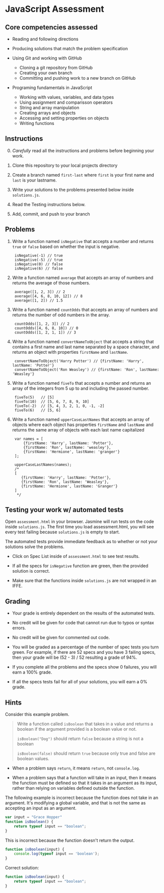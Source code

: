 # JavaScript Assessment

## Core competencies assessed

- Reading and following directions
- Producing solutions that match the problem specification
- Using Git and working with GitHub
    - Cloning a git repository from GitHub
    - Creating your own branch
    - Committing and pushing work to a new branch on GitHub

- Programing fundamentals in JavaScript
    - Working with values, variables, and data types
    - Using assignment and comparisson operators
    - String and array manipulation
    - Creating arrays and objects
    - Accessing and setting properties on objects
    - Writing functions

## Instructions

0. *Carefully* read all the instructions and problems before beginning your work.

1. Clone this repository to your local projects directory

1. Create a branch named `first-last` where `first` is your first name and `last` is your lastname.

1. Write your solutions to the problems presented below inside `solutions.js`.

1. Read the Testing instructions below.

1. Add, commit, and push to your branch

## Problems

1. Write a function named `isNegative` that accepts a number and returns `true` or `false` based on whether the input is negative.

        isNegative(-1) // true
        isNegative(-5) // true
        isNegative(0) // false
        isNegative(6) // false

2. Write a function named `average` that accepts an array of numbers and returns
   the average of those numbers.

        average([1, 2, 3]) // 2
        average([4, 6, 8, 10, 12]) // 8
        average([1, 2]) // 1.5

3. Write a function named `countOdds` that accepts an array of numbers and
   returns the number of odd numbers in the array.

        countOdds([1, 2, 3]) // 2
        countOdds([4, 6, 8, 10]) // 0
        countOdds([1, 2, 1, 1]) // 3

4. Write a function named `convertNameToObject` that accepts a string that
   contains a first name and last name separated by a space character, and returns an
   object with properties `firstName` and `lastName`.

        convertNameToObject('Harry Potter') // {firstName: 'Harry', lastName: 'Potter'}
        convertNameToObject('Ron Weasley') // {firstName: 'Ron', lastName: 'Weasley'}

5. Write a function named `fiveTo` that accepts a number and returns an array of
   the integers from 5 up to and including the passed number.

        fiveTo(5)   // [5]
        fiveTo(10)  // [5, 6, 7, 8, 9, 10]
        fiveTo(-2)  // [5, 4, 3, 2, 1, 0, -1, -2] 
        fiveTo(6)   // [5, 6]
   
6. Write a function named `upperCaseLastNames` that accepts an array of objects
   where each object has properties `firstName` and `lastName` and returns the
   same array of objects with each last name capitalized

        var names = [
            {firstName: 'Harry', lastName: 'Potter'},
            {firstName: 'Ron', lastName: 'weasley'},
            {firstName: 'Hermione', lastName: 'granger'}
        ];

        upperCaseLastNames(names);
        /*
        [
           {firstName: 'Harry', lastName: 'Potter'},
           {firstName: 'Ron', lastName: 'Weasley'},
           {firstName: 'Hermione', lastName: 'Granger'}
        ]
         */

## Testing your work w/ automated tests

Open `assessment.html` in your browser. Jasmine will run tests on the code inside `solutions.js`. The first time you load assessment.html, you will see every test failing because `solutions.js` is empty to start. 

The automated tests provide immediate feedback as to whether or not your solutions solve the problems.

- Click on Spec List inside of `assessment.html` to see test results.

- If all the specs for `isNegative` function are green, then the provided solution is correct.

- Make sure that the functions inside `solutions.js` are not wrapped in an IFFE.

## Grading

- Your grade is entirely dependent on the results of the automated tests. 

- No credit will be given for code that cannot run due to typos or syntax errors.

- No credit will be given for commented out code.

- You will be graded as a percentage of the number of spec tests you turn green. For example, if there are 52 specs and you have 3 failing specs, then your grade will be (52 - 3) / 52 resulting a grade of 94%.

- If you complete all the problems and the specs show 0 failures, you will earn a 100% grade.

- If all the specs tests fail for all of your solutions, you will earn a 0% grade.


## Hints

Consider this example problem.

> Write a function called `isBoolean` that takes in a value and returns a boolean if the argument provided is a boolean value or not.
>
> `isBoolean("Dog")` should return `false` because a string is not a boolean
>
> `isBoolean(false)` should return `true` because only true and false are boolean values.

- When a problem says `return`, it means `return`, not `console.log`.

- When a problem says that a function will take in an input, then it means the function must be defined so that it takes in an argument as its input, rather than relying on variables defined outside the function.

The following example is incorrect because the function does not take in an argument. It's modifying a global variable, and that is not the same as accepting an input as an argument.

```js
var input = "Grace Hopper"
function isBoolean() {
    return typeof input == "boolean";
}
```

This is incorrect because the function doesn't return the output.

```js
function isBoolean(input) {
    console.log(typeof input == 'boolean');
}
```

Correct solution:

```js
function isBoolean(input) {
    return typeof input == "boolean";
}
```
